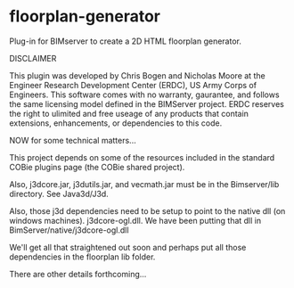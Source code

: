 floorplan-generator
===================

Plug-in for BIMserver to create a 2D HTML floorplan generator.

DISCLAIMER 

This plugin was developed by Chris Bogen and Nicholas Moore at the Engineer Research Development Center (ERDC), US Army Corps of Engineers.
This software comes with no warranty, gaurantee, and follows the same licensing model defined in the BIMServer project.
ERDC reserves the right to ulimited and free useage of any products that contain extensions, enhancements, or dependencies to this code.

NOW for some technical matters...

This project depends on some of the resources included in the standard COBie plugins page (the COBie shared project).

Also, j3dcore.jar, j3dutils.jar, and vecmath.jar must be in the Bimserver/lib directory.  See Java3d/J3d.

Also, those j3d dependencies need to be setup to point to the native dll (on windows machines). j3dcore-ogl.dll.  We have been putting that dll
in BimServer/native/j3dcore-ogl.dll

We'll get all that straightened out soon and perhaps put all those dependencies in the floorplan lib folder.

There are other details forthcoming...



